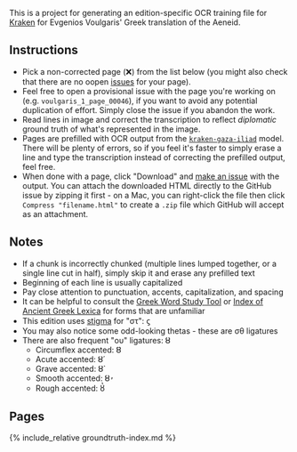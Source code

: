 ---
---

This is a project for generating an edition-specific OCR training file for [Kraken](http://kraken.re/) for Evgenios Voulgaris' Greek translation of the Aeneid.

## Instructions

 * Pick a non-corrected page (❌) from the list below (you might also check that there are no oopen [issues](https://github.com/ryanfb/kraken-voulgaris-aeneid/issues) for your page).
 * Feel free to open a provisional issue with the page you're working on (e.g. `voulgaris_1_page_00046`), if you want to avoid any potential duplication of effort. Simply close the issue if you abandon the work.
 * Read lines in image and correct the transcription to reflect *diplomatic* ground truth of what's represented in the image.
 * Pages are prefilled with OCR output from the [`kraken-gaza-iliad`](https://github.com/ryanfb/kraken-gaza-iliad) model. There will be plenty of errors, so if you feel it's faster to simply erase a line and type the transcription instead of correcting the prefilled output, feel free.
 * When done with a page, click "Download" and [make an issue](https://github.com/ryanfb/kraken-voulgaris-aeneid/issues) with the output. You can attach the downloaded HTML directly to the GitHub issue by zipping it first - on a Mac, you can right-click the file then click `Compress "filename.html"` to create a `.zip` file which GitHub will accept as an attachment.

## Notes

 * If a chunk is incorrectly chunked (multiple lines lumped together, or a single line cut in half), simply skip it and erase any prefilled text
 * Beginning of each line is usually capitalized
 * Pay close attention to punctuation, accents, capitalization, and spacing
 * It can be helpful to consult the [Greek Word Study Tool](http://www.perseus.tufts.edu/hopper/morph) or [Index of Ancient Greek Lexica](https://dcthree.github.io/ancient-greek-lexica/) for forms that are unfamiliar
 * This edition uses [stigma](https://en.wikipedia.org/wiki/Stigma_(letter)) for "στ": ϛ
 * You may also notice some odd-looking thetas - these are σθ ligatures
 * There are also frequent "ου" ligatures: ȣ
   * Circumflex accented: ȣ͂
   * Acute accented: ȣ́
   * Grave accented: ȣ̀
   * Smooth accented: ȣ̓
   * Rough accented: ȣ̔

## Pages

{% include_relative groundtruth-index.md %}
